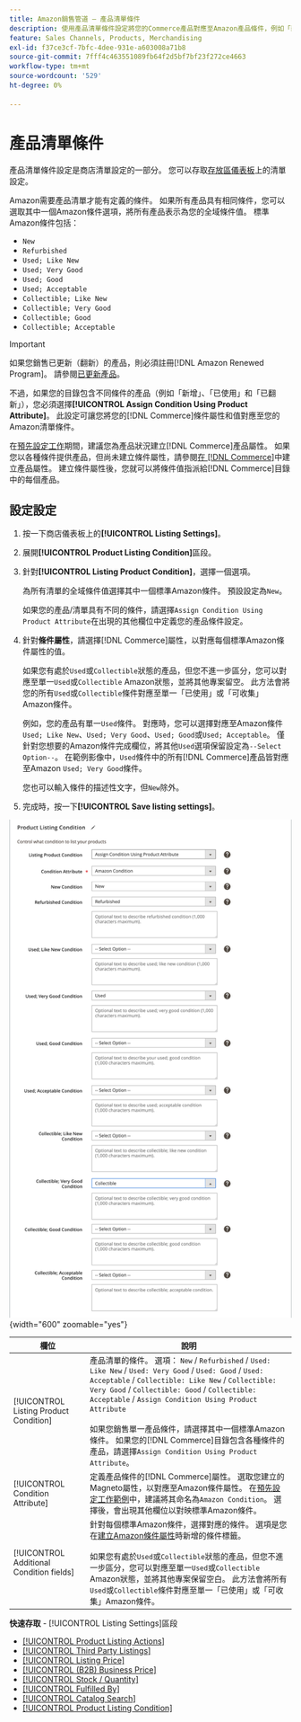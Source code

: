 ```yaml
---
title: Amazon銷售管道 — 產品清單條件
description: 使用產品清單條件設定將您的Commerce產品對應至Amazon產品條件，例如「新增」或「整修」。
feature: Sales Channels, Products, Merchandising
exl-id: f37ce3cf-7bfc-4dee-931e-a603008a71b8
source-git-commit: 7fff4c463551089fb64f2d5bf7bf23f272ce4663
workflow-type: tm+mt
source-wordcount: '529'
ht-degree: 0%

---
```


# 產品清單條件

產品清單條件設定是商店清單設定的一部分。 您可以存取[存放區儀表板](./amazon-store-dashboard.md)上的清單設定。

Amazon需要產品清單才能有定義的條件。 如果所有產品具有相同條件，您可以選取其中一個Amazon條件選項，將所有產品表示為您的全域條件值。 標準Amazon條件包括：

- `New`
- `Refurbished`
- `Used; Like New`
- `Used; Very Good`
- `Used; Good`
- `Used; Acceptable`
- `Collectible; Like New`
- `Collectible; Very Good`
- `Collectible; Good`
- `Collectible; Acceptable`

>[!IMPORTANT]
>
>如果您銷售已更新（翻新）的產品，則必須註冊[!DNL Amazon Renewed Program]。 請參閱[已更新產品](./renewed-products.md)。

不過，如果您的目錄包含不同條件的產品（例如「新增」、「已使用」和「已翻新」），您必須選擇&#x200B;**[!UICONTROL Assign Condition Using Product Attribute]**。 此設定可讓您將您的[!DNL Commerce]條件屬性和值對應至您的Amazon清單條件。

在[預先設定工作](./amazon-pre-setup-tasks.md)期間，建議您為產品狀況建立[!DNL Commerce]產品屬性。 如果您以各種條件提供產品，但尚未建立條件屬性，請參閱[在 [!DNL Commerce]](./ob-creating-magento-attributes.md)中建立產品屬性。 建立條件屬性後，您就可以將條件值指派給[!DNL Commerce]目錄中的每個產品。

## 設定設定

1. 按一下商店儀表板上的&#x200B;**[!UICONTROL Listing Settings]**。

1. 展開&#x200B;**[!UICONTROL Product Listing Condition]**&#x200B;區段。

1. 針對&#x200B;**[!UICONTROL Listing Product Condition]**，選擇一個選項。

   為所有清單的全域條件值選擇其中一個標準Amazon條件。 預設設定為`New`。

   如果您的產品/清單具有不同的條件，請選擇`Assign Condition Using Product Attribute`在出現的其他欄位中定義您的產品條件設定。

1. 針對&#x200B;**條件屬性**，請選擇[!DNL Commerce]屬性，以對應每個標準Amazon條件屬性的值。

   如果您有處於`Used`或`Collectible`狀態的產品，但您不進一步區分，您可以對應至單一`Used`或`Collectible` Amazon狀態，並將其他專案留空。 此方法會將您的所有`Used`或`Collectible`條件對應至單一「已使用」或「可收集」Amazon條件。

   例如，您的產品有單一`Used`條件。 對應時，您可以選擇對應至Amazon條件`Used; Like New`、`Used; Very Good`、`Used; Good`或`Used; Acceptable`。 僅針對您想要的Amazon條件完成欄位，將其他`Used`選項保留設定為`--Select Option--`。 在範例影像中，`Used`條件中的所有[!DNL Commerce]產品皆對應至Amazon `Used; Very Good`條件。

   您也可以輸入條件的描述性文字，但`New`除外。

1. 完成時，按一下&#x200B;**[!UICONTROL Save listing settings]**。

![產品清單條件](assets/amazon-product-listing-condition.png){width="600" zoomable="yes"}

| 欄位 | 說明 |
|------------------------------------------|-------------------------------------------------------------------------------------------------------------------------------------------------------------------------------------------------------------------------------------------------------------------------------------------------------------------------------------------------------------------------------------------------------------------------------------------------------------------------------------------------------------------------------------------|
| [!UICONTROL Listing Product Condition] | 產品清單的條件。 選項： `New` / `Refurbished` / `Used: Like New` / `Used: Very Good` / `Used: Good` / `Used: Acceptable` / `Collectible: Like New` / `Collectible: Very Good` / `Collectible: Good` / `Collectible: Acceptable` / `Assign Condition Using Product Attribute`<br><br>如果您銷售單一產品條件，請選擇其中一個標準Amazon條件。 如果您的[!DNL Commerce]目錄包含各種條件的產品，請選擇`Assign Condition Using Product Attribute`。 |
| [!UICONTROL Condition Attribute] | 定義產品條件的[!DNL Commerce]屬性。 選取您建立的Magneto屬性，以對應至Amazon條件屬性。 在[預先設定工作範例](./ob-creating-magento-attributes.md)中，建議將其命名為`Amazon Condition`。 選擇後，會出現其他欄位以對映標準Amazon條件。 |
| [!UICONTROL Additional Condition fields] | 針對每個標準Amazon條件，選擇對應的條件。 選項是您在[建立Amazon條件屬性](./ob-creating-magento-attributes.md)時新增的條件標籤。<br><br>如果您有處於`Used`或`Collectible`狀態的產品，但您不進一步區分，您可以對應至單一`Used`或`Collectible` Amazon狀態，並將其他專案保留空白。 此方法會將所有`Used`或`Collectible`條件對應至單一「已使用」或「可收集」Amazon條件。 |

**快速存取** - [!UICONTROL Listing Settings]區段

- [[!UICONTROL Product Listing Actions]](./product-listing-actions.md)
- [[!UICONTROL Third Party Listings]](./third-party-listing-settings.md)
- [[!UICONTROL Listing Price]](./listing-price.md)
- [[!UICONTROL (B2B) Business Price]](./business-pricing.md)
- [[!UICONTROL Stock / Quantity]](./stock-quantity.md)
- [[!UICONTROL Fulfilled By]](./fulfilled-by.md)
- [[!UICONTROL Catalog Search]](./catalog-search.md)
- [[!UICONTROL Product Listing Condition]](./product-listing-condition.md)
